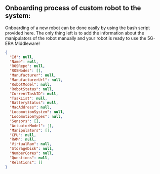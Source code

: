 ## Onboarding process of custom robot to the system:

Onboarding of a new robot can be done easily by using the bash script provided here. The only thing left is to add the information about the manipulators of the robot manually and your robot is ready to use the 5G-ERA Middleware!

```json
{
  "Id": null,
  "Name": null,
  "ROSRepo": null,
  "ROSNodes": [],
  "Manufacturer": null,
  "ManufacturerUrl": null,
  "RobotModel": null,
  "RobotStatus": null,
  "CurrentTaskID": null,
  "TaskList": null,
  "BatteryStatus": null,
  "MacAddress": null,
  "LocomotionSystem": null,
  "LocomotionTypes": null,
  "Sensors": [],
  "ActuatorModel": [],
  "Manipulators": [],
  "CPU": null,
  "RAM": null,
  "VirtualRam": null,
  "StorageDisk": null,
  "NumberCores": null,
  "Questions": null,
  "Relations": []
}
```
